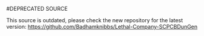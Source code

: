 #DEPRECATED SOURCE

This source is outdated, please check the new repository for the latest version: https://github.com/Badhamknibbs/Lethal-Company-SCPCBDunGen
